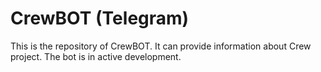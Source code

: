 # CrewBOT (Telegram)
This is the repository of CrewBOT. It can provide information about Crew project. The bot is in active development.
